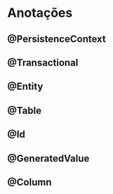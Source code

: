 # Anotações
## @PersistenceContext

## @Transactional

## @Entity

## @Table

## @Id

## @GeneratedValue

## @Column

